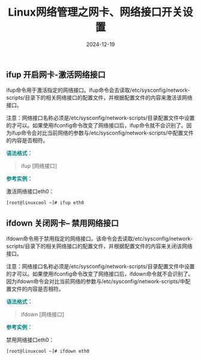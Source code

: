 ﻿---
title: Linux网络管理之网卡、网络接口开关设置
icon: circle-info
order: 1
category:
  - Linux
tag:
  - Linux
  - 运维
pageview: false
date: 2024-12-19
comment: false
breadcrumb: false
---


## ifup 开启网卡-激活网络接口

ifup命令用于激活指定的网络接口。ifup命令会去读取/etc/sysconfig/network-scripts/目录下的相关网络接口的配置文件，并根据配置文件的内容来激活该网络接口。

注意：网络接口名称必须是/etc/sysconfig/network-scripts/目录配置文件中设置的才可以。如果使用ifconfig命令改变了网络接口后，ifup命令就不会识别了。因为ifup命令会对比当前网络的参数与/etc/sysconfig/network-scripts/中配置文件的内容是否相符。

**<font color=teal>语法格式：</font>**
>ifup [网络接口]

**<font color=teal>参考实例：</font>**

激活网络接口eth0：

```bash
[root@linuxcool ~]# ifup eth0
```

## ifdown 关闭网卡– 禁用网络接口


ifdown命令用于禁用指定的网络接口。该命令会去读取/etc/sysconfig/network-scripts/目录下的相关网络接口的配置文件，并根据配置文件的内容来关闭该网络接口。

注意：网络接口名称必须是/etc/sysconfig/network-scripts/目录配置文件中设置的才可以。如果使用ifconfig命令改变了网络接口后，ifdown命令就不会识别了。因为ifdown命令会对比当前网络的参数与/etc/sysconfig/network-scripts/中配置文件的内容是否相符。

**<font color=teal>语法格式：</font>**
>ifdown [网络接口]

**<font color=teal>参考实例：</font>**

禁用网络接口eth0：

```bash
[root@linuxcool ~]# ifdown eth0
```


